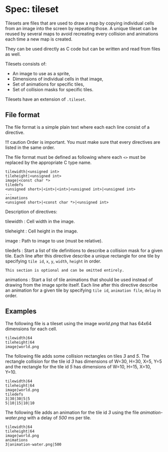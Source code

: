 # Spec: tileset

Tilesets are files that are used to draw a map by copying individual cells from
an image into the screen by repeating those. A unique tileset can be reused by
several maps to avoid recreating every collision and animations each time a new
map is created.

They can be used directly as C code but can be written and read from files as
well.

Tilesets consists of:

- An image to use as a sprite,
- Dimensions of individual cells in that image,
- Set of animations for specific tiles,
- Set of collision masks for specific tiles.

Tilesets have an extension of `.tileset`.

## File format

The file format is a simple plain text where each each line consist of a
directive.

!!! caution
    Order is important. You must make sure that every directives are listed in
    the same order.

The file format must be defined as following where each ``<>`` must be replaced
by the appropriate C type name.

    tilewidth|<unsigned int>
    tileheight|<unsigned int>
    image|<const char *>
    tiledefs
    <unsigned short>|<int>|<int>|<unsigned int>|<unsigned int>
    ...
    animations
    <unsigned short>|<const char *>|<unsigned int>

Description of directives:

tilewidth
:   Cell width in the image.

tileheight
:   Cell height in the image.

image
:   Path to image to use (must be relative).

tiledefs
:   Start a list of tile definitions to describe a collision mask for a given
    tile. Each line after this directive describe a unique rectangle for one
    tile by specifying `tile id`, `x`, `y`, `width`, `height` in order.

    This section is optional and can be omitted entirely.

animations
:   Start a list of tile animations that should be used instead of drawing from
    the image sprite itself. Each line after this directive describe an animation
    for a given tile by specifying ``tile id``, ``animation file``, ``delay`` in
    order.

## Examples

The following file is a tileset using the image *world.png* that has 64x64
dimensions for each cell.

    tilewidth|64
    tileheight|64
    image|world.png

The following file adds some collision rectangles on tiles *3* and *5*. The
rectangle collision for the tile id *3* has dimensions of W=30, H=30, X=5, Y=5
and the rectangle for the tile id *5* has dimensions of W=10, H=15, X=10, Y=10.

    tilewidth|64
    tileheight|64
    image|world.png
    tiledefs
    3|30|30|5|5
    5|10|15|10|10

The following file adds an animation for the tile id *3* using the file
*animation-water.png* with a delay of *500* ms per tile.

    tilewidth|64
    tileheight|64
    image|world.png
    animations
    3|animation-water.png|500
